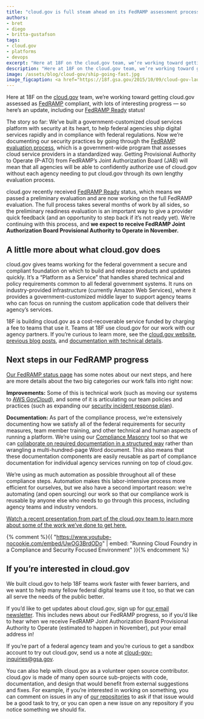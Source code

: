 ```yaml
---
title: "cloud.gov is full steam ahead on its FedRAMP assessment process"
authors:
- bret
- diego
- britta-gustafson
tags:
- cloud.gov
- platforms
- devops
excerpt: "Here at 18F on the cloud.gov team, we’re working toward getting cloud.gov assessed as FedRAMP compliant, with lots of interesting progress — so here’s an update, including our FedRAMP Ready status!"
description: "Here at 18F on the cloud.gov team, we’re working toward getting cloud.gov assessed as FedRAMP compliant, with lots of interesting progress — so here’s an update, including our FedRAMP Ready status!"
image: /assets/blog/cloud-gov/ship-going-fast.jpg
image_figcaption: <a href="https://18f.gsa.gov/2015/10/09/cloud-gov-launch/">To always be shipping, you need a shipyard.</a> Image courtesy of the <a href="https://www.flickr.com/photos/usnavy/8428935049/">U.S. Navy / Public domain</a>
---
```


Here at 18F on the [cloud.gov](https://cloud.gov/) team, we’re working toward getting cloud.gov assessed as [FedRAMP](https://www.fedramp.gov/) compliant, with lots of interesting progress — so here’s an update, including our [FedRAMP Ready](https://marketplace.fedramp.gov/#/product/18f-cloudgov?sort=productName&productNameSearch=18f) status!

The story so far: We’ve built a government-customized cloud services platform with security at its heart, to help federal agencies ship digital services rapidly and in compliance with federal regulations. Now we’re documenting our security practices by going through the [FedRAMP evaluation process](https://www.fedramp.gov/about-us/about/), which is a government-wide program that assesses cloud service providers in a standardized way. Getting Provisional Authority to Operate (P-ATO) from FedRAMP’s Joint Authorization Board (JAB) will mean that all agencies will be able to confidently authorize use of cloud.gov without each agency needing to put cloud.gov through its own lengthy evaluation process.

cloud.gov recently received [FedRAMP Ready](https://marketplace.fedramp.gov/#/product/18f-cloudgov?sort=productName&productNameSearch=18f) status, which means we passed a preliminary evaluation and are now working on the full FedRAMP evaluation. The full process takes several months of work by all sides, so the preliminary readiness evaluation is an important way to give a provider quick feedback (and an opportunity to step back if it’s not ready yet). We’re continuing with this process, and **we expect to receive FedRAMP Joint Authorization Board Provisional Authority to Operate in November.**

A little more about what cloud.gov does
---------------------------------------

cloud.gov gives teams working for the federal government a secure and compliant foundation on which to build and release products and updates quickly. It’s a “Platform as a Service” that handles shared technical and policy requirements common to all federal government systems. It runs on industry-provided infrastructure (currently Amazon Web Services), where it provides a government-customized middle layer to support agency teams who can focus on running the custom application code that delivers their agency’s services.

18F is building cloud.gov as a cost-recoverable service funded by charging a fee to teams that use it. Teams at 18F use cloud.gov for our work with our agency partners. If you’re curious to learn more, see the [cloud.gov website](https://cloud.gov/), [previous blog posts](https://18f.gsa.gov/tags/cloud-gov/), and [documentation with technical details](https://docs.cloud.gov/intro/overview/what-is-cloudgov/).

Next steps in our FedRAMP progress
----------------------------------

[Our FedRAMP status page](https://marketplace.fedramp.gov/#/product/18f-cloudgov?sort=productName&productNameSearch=18f) has some notes about our next steps, and here are more details about the two big categories our work falls into right now:

**Improvements:** Some of this is technical work (such as moving our systems to [AWS GovCloud](https://aws.amazon.com/govcloud-us/)), and some of it is articulating our team policies and practices (such as expanding our [security incident response plan](https://docs.cloud.gov/ops/security-ir/)).

**Documentation:** As part of the compliance process, we’re extensively documenting how we satisfy all of the federal requirements for security measures, team member training, and other technical and human aspects of running a platform. We’re using our [Compliance Masonry](https://github.com/opencontrol/compliance-masonry) tool so that we can [collaborate on required documentation in a structured way](https://github.com/18F/cg-compliance) rather than wrangling a multi-hundred-page Word document. This also means that these documentation components are easily reusable as part of compliance documentation for individual agency services running on top of cloud.gov.

We’re using as much automation as possible throughout all of these compliance steps. Automation makes this labor-intensive process more efficient for ourselves, but we also have a second important reason: we’re automating (and open sourcing) our work so that our compliance work is reusable by anyone else who needs to go through this process, including agency teams and industry vendors.

[Watch a recent presentation from part of the cloud.gov team to learn more about some of the work we’ve done to get here.](https://www.youtube-nocookie.com/embed/UwOG3BrdODo)

{% comment %}{{ "https://www.youtube-nocookie.com/embed/UwOG3BrdODo" | embed: "Running Cloud Foundry in a Compliance and Security Focused Environment" }}{% endcomment %}

If you’re interested in cloud.gov
---------------------------------

We built cloud.gov to help 18F teams work faster with fewer barriers, and we want to help many fellow federal digital teams use it too, so that we can all serve the needs of the public better.

If you’d like to get updates about cloud.gov, sign up for [our email newsletter](https://cloud.gov/#contact). This includes news about our FedRAMP progress, so if you’d like to hear when we receive FedRAMP Joint Authorization Board Provisional Authority to Operate (estimated to happen in November), put your email address in!

If you’re part of a federal agency team and you’re curious to get a sandbox account to try out cloud.gov, send us a note at [cloud-gov-inquiries@gsa.gov](mailto:cloud-gov-inquiries@gsa.gov).

You can also help with cloud.gov as a volunteer open source contributor. cloud.gov is made of many open source sub-projects with code, documentation, and design that would benefit from external suggestions and fixes. For example, if you’re interested in working on something, you can comment on issues in any of [our repositories](https://docs.cloud.gov/ops/repos/) to ask if that issue would be a good task to try, or you can open a new issue on any repository if you notice something we should fix.
